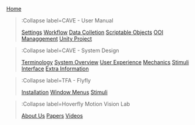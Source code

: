 [Home](/)
> :Collapse label=CAVE - User Manual
>
> [Settings](/docs/usermanual/settings)
> [Workflow](/docs/usermanual/workflow)
> [Data Colletion](/docs/usermanual/datacollection)
> [Scriptable Objects](/docs/usermanual/scriptableobjects)
> [OOI Managgement](/docs/usermanual/ooimanagement)
> [Unity Project](/docs/usermanual/unityproject)

> :Collapse label=CAVE - System Design
>
> [Terminology](/docs/systemdesign/terminology)
> [System Overview](/docs/systemdesign/systemoverview)
> [User Experience](/docs/systemdesign/userexperience)
> [Mechanics](/docs/systemdesign/mechanics)
> [Stimuli](/docs/systemdesign/stimuli)
> [Interface](/docs/systemdesign/interface)
> [Extra Information](/docs/systemdesign/extrainformation)

> :Collapse label=TFA - Flyfly
>
> [Installation](/docs/flyfly/installation)
> [Window Menus](/docs/flyfly/windowmenus)
> [Stimuli](/docs/flyfly/stimuli)

> :Collapse label=Hoverfly Motion Vision Lab
>
> [About Us](/docs/About)
> [Papers](/docs/Papers)
> [Videos](/docs/Videos)
